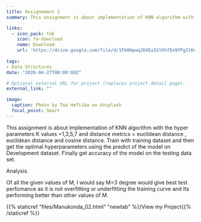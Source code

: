 ```yaml
---
title: Assignement 2
summary: This assignment is about implementation of KNN algorithm with the hyper parameters K values =1,3,5,7 and distance metrics = euclidean distance , euclidean distance and cosine distance.  Train with training dataset and then get the optimal hyperparameters using the predict of the model on Development dataset. Finally get accuracy of the model on the testing data set.

links:
  - icon_pack: fab
    icon: fa-download
    name: Download
    url: 'https://drive.google.com/file/d/1Fb0Hpwq2D4EaIGlKhfEe9fPgSlKu_ywi/view?usp=sharing/'
    
tags:
- Data Structures 
date: "2020-04-27T00:00:00Z"

# Optional external URL for project (replaces project detail page).
external_link: ""

image:
  caption: Photo by Toa Heftiba on Unsplash
  focal_point: Smart
---
```

This assignment is about implementation of KNN algorithm with the hyper parameters K values =1,3,5,7 and distance metrics = euclidean distance , euclidean distance and cosine distance.  Train with training dataset and then get the optimal hyperparameters using the predict of the model on Development dataset. Finally get accuracy of the model on the testing data set.

Analysis.

Of all the given values of M, I would say M=3 degree would give best test perfomance as it is not overfitting or underfitting the training curve and Its performing better than other values of M.

{{% staticref "files/Manukonda_02.html" "newtab" %}}View my Project{{% /staticref %}}
